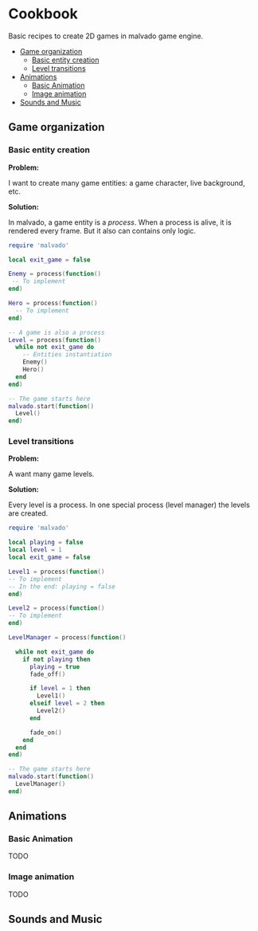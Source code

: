 # Cookbook

Basic recipes to create 2D games in malvado game engine.

- [Game organization](#game-organization)
  - [Basic entity creation](#basic-entity-creation)
  - [Level transitions](#level-transitions)
- [Animations](#animations)
  - [Basic Animation](#basic-animation)
  - [Image animation](#image-animation)
- [Sounds and Music](#sounds-and-music)


## Game organization
### Basic entity creation

**Problem:**

I want to create many game entities: a game character, live background, etc.

**Solution:**

In malvado, a game entity is a *process*. When a process is alive, it is rendered every frame. But it also can contains only logic.

```lua
require 'malvado'

local exit_game = false

Enemy = process(function()
 -- To implement
end)

Hero = process(function()
  -- To implement
end)

-- A game is also a process
Level = process(function()
  while not exit_game do
    -- Entities instantiation
    Enemy()
    Hero()
  end
end)

-- The game starts here
malvado.start(function()
  Level()
end)

```
### Level transitions

**Problem:**

A want many game levels.

**Solution:**

Every level is a process. In one special process (level manager) the levels are created.

```lua
require 'malvado'

local playing = false
local level = 1
local exit_game = false

Level1 = process(function()
-- To implement
-- In the end: playing = false
end)

Level2 = process(function()
-- To implement
end)

LevelManager = process(function()

  while not exit_game do
    if not playing then
      playing = true
      fade_off()

      if level = 1 then
        Level1()
      elseif level = 2 then
        Level2()
      end

      fade_on()
    end
  end
end)

-- The game starts here
malvado.start(function()
  LevelManager()
end)
```

## Animations

### Basic Animation

TODO

### Image animation

TODO


## Sounds and Music
